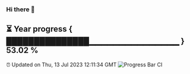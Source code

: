 ### Hi there 👋
⏳ Year progress { ███████████████▁▁▁▁▁▁▁▁▁▁▁▁▁▁▁ } 53.02 %
---
⏰ Updated on Thu, 13 Jul 2023 12:11:34 GMT
![Progress Bar CI](https://github.com/Moyi321/Moyi321/workflows/Progress%20Bar%20CI/badge.svg)
